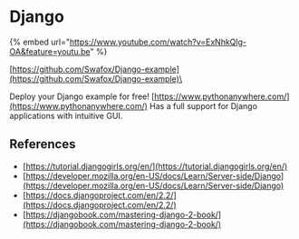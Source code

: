 # Django

{% embed url="https://www.youtube.com/watch?v=ExNhkQlg-OA&feature=youtu.be" %}

[https://github.com/Swafox/Django-example](https://github.com/Swafox/Django-example)\


Deploy your Django example for free! [https://www.pythonanywhere.com/](https://www.pythonanywhere.com/) Has a full support for Django applications with intuitive GUI.

## References

* [https://tutorial.djangogirls.org/en/](https://tutorial.djangogirls.org/en/)
* [https://developer.mozilla.org/en-US/docs/Learn/Server-side/Django](https://developer.mozilla.org/en-US/docs/Learn/Server-side/Django)
* [https://docs.djangoproject.com/en/2.2/](https://docs.djangoproject.com/en/2.2/)
* [https://djangobook.com/mastering-django-2-book/](https://djangobook.com/mastering-django-2-book/)
